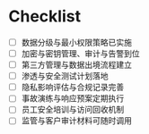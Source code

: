 # Checklist

- [ ] 数据分级与最小权限策略已实施
- [ ] 加密与密钥管理、审计与告警到位
- [ ] 第三方管理与数据出境流程建立
- [ ] 渗透与安全测试计划落地
- [ ] 隐私影响评估与合规记录完善
- [ ] 事故演练与响应预案定期执行
- [ ] 员工安全培训与访问回收机制
- [ ] 监管与客户审计材料可随时调用
